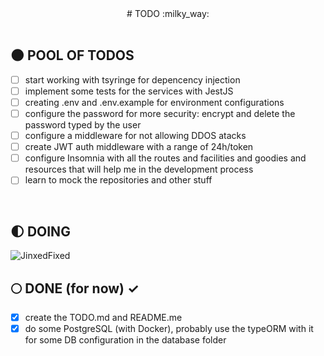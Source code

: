 <div align="center">
  # TODO :milky_way:
</div>

</br>

## :new_moon: POOL OF TODOS

* [ ] start working with tsyringe for depencency injection
* [ ] implement some tests for the services with JestJS
* [ ] creating .env and .env.example for environment configurations
* [ ] configure the password for more security: encrypt and delete the password typed by the user
* [ ] configure a middleware for not allowing DDOS atacks
* [ ] create JWT auth middleware with a range of 24h/token
* [ ] configure Insomnia with all the routes and facilities and goodies and resources that will help me in the development process
* [ ] learn to mock the repositories and other stuff

</br>

## :first_quarter_moon: DOING 

<img alt="JinxedFixed" src="./git_assets/jinxfix.gif" />

</br>

## :full_moon: DONE (for now) ✓

* [x] create the TODO.md and README.me
* [x] do some PostgreSQL (with Docker), probably use the typeORM with it for some DB configuration in the database folder

</br>
